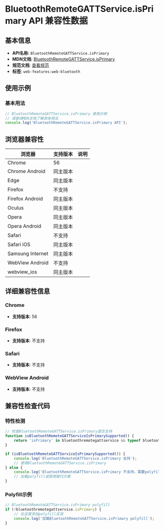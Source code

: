 # BluetoothRemoteGATTService.isPrimary API 兼容性数据

## 基本信息

- **API名称**: `BluetoothRemoteGATTService.isPrimary`
- **MDN文档**: [BluetoothRemoteGATTService.isPrimary](https://developer.mozilla.org/docs/Web/API/BluetoothRemoteGATTService/isPrimary)
- **规范文档**: [查看规范](https://webbluetoothcg.github.io/web-bluetooth/#dom-bluetoothremotegattservice-isprimary)
- **标签**: `web-features:web-bluetooth`

## 使用示例

### 基本用法

```javascript
// BluetoothRemoteGATTService.isPrimary 使用示例
// 请查阅MDN文档了解具体用法
console.log('BluetoothRemoteGATTService.isPrimary API');
```

## 浏览器兼容性

| 浏览器 | 支持版本 | 说明 |
|--------|----------|------|
| Chrome | 56 |  |
| Chrome Android | 同主版本 |  |
| Edge | 同主版本 |  |
| Firefox | 不支持 |  |
| Firefox Android | 同主版本 |  |
| Oculus | 同主版本 |  |
| Opera | 同主版本 |  |
| Opera Android | 同主版本 |  |
| Safari | 不支持 |  |
| Safari iOS | 同主版本 |  |
| Samsung Internet | 同主版本 |  |
| WebView Android | 不支持 |  |
| webview_ios | 同主版本 |  |

## 详细兼容性信息

### Chrome

- **支持版本**: 56

### Firefox

- **支持版本**: 不支持

### Safari

- **支持版本**: 不支持

### WebView Android

- **支持版本**: 不支持

## 兼容性检查代码

### 特性检测

```javascript
// 检查BluetoothRemoteGATTService.isPrimary是否支持
function isBluetoothRemoteGATTServiceIsPrimarySupported() {
    return 'isPrimary' in bluetoothremotegattservice && typeof bluetoothremotegattservice.isPrimary === 'function';
}

if (isBluetoothRemoteGATTServiceIsPrimarySupported()) {
    console.log('BluetoothRemoteGATTService.isPrimary 支持');
    // 使用BluetoothRemoteGATTService.isPrimary
} else {
    console.log('BluetoothRemoteGATTService.isPrimary 不支持，需要polyfill');
    // 加载polyfill或使用替代方案
}
```

### Polyfill示例

```javascript
// BluetoothRemoteGATTService.isPrimary polyfill
if (!bluetoothremotegattservice.isPrimary) {
    // 在这里添加polyfill实现
    console.log('加载BluetoothRemoteGATTService.isPrimary polyfill');
}
```

